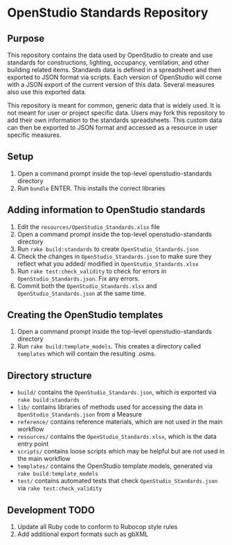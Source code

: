 # OpenStudio Standards Repository 

## Purpose

This repository contains the data used by OpenStudio to create and use standards for constructions, lighting, occupancy, ventilation, and other building related items. Standards data is defined in a spreadsheet and then exported to JSON format via scripts.  Each version of OpenStudio will come with a JSON export of the current version of this data.  Several measures also use this exported data.

This repository is meant for common, generic data that is widely used.  It is not meant for user or project specific data. Users may fork this repository to add their own information to the standards spreadsheets.  This custom data can then be exported to JSON format and accessed as a resource in user specific measures.

## Setup
1. Open a command prompt inside the top-level openstudio-standards directory
2. Run `bundle` ENTER. This installs the correct libraries

## Adding information to OpenStudio standards

1. Edit the `resources/OpenStudio_Standards.xlsx` file
2. Open a command prompt inside the top-level openstudio-standards directory
3. Run `rake build:standards` to create `OpenStudio_Standards.json`
4. Check the changes in `OpenStudio_Standards.json` to make sure they reflect what you added/ modified in `OpenStudio_Standards.xlsx`   
5. Run `rake test:check_validity` to check for errors in `OpenStudio_Standards.json`.  Fix any errors.
6. Commit both the `OpenStudio_Standards.xlsx` and `OpenStudio_Standards.json` at the same time.

## Creating the OpenStudio templates

1. Open a command prompt inside the top-level openstudio-standards directory
2. Run `rake build:template_models`.  This creates a directory called `templates` which will contain the resulting .osms.

## Directory structure

- `build/` contains the `OpenStudio_Standards.json`, which is exported via `rake build:standards`
- `lib/` contains libraries of methods used for accessing the data in `OpenStudio_Standards.json` from a Measure
- `reference/` contains reference materials, which are not used in the main workflow
- `resources/` contains the `OpenStudio_Standards.xlsx`, which is the data entry point
- `scripts/` contains loose scripts which may be helpful but are not used in the main workflow
- `templates/` contains the OpenStudio template models, generated via `rake build:template_models`
- `test/` contains automated tests that check `OpenStudio_Standards.json` via `rake test:check_validity`

## Development TODO

1. Update all Ruby code to conform to Rubocop style rules
2. Add additional export formats such as gbXML